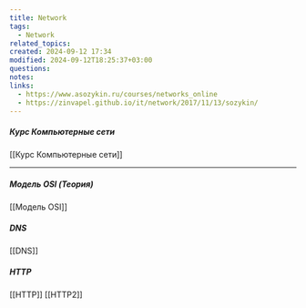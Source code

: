 ```yaml
---
title: Network
tags:
  - Network
related_topics: 
created: 2024-09-12 17:34
modified: 2024-09-12T18:25:37+03:00
questions: 
notes: 
links:
  - https://www.asozykin.ru/courses/networks_online
  - https://zinvapel.github.io/it/network/2017/11/13/sozykin/
---
```


##### Курс Компьютерные сети
[[Курс Компьютерные сети]] 

----
##### Модель OSI (Теория)
[[Модель OSI]]
##### DNS
[[DNS]]
##### HTTP
[[HTTP]]
[[HTTP2]]


